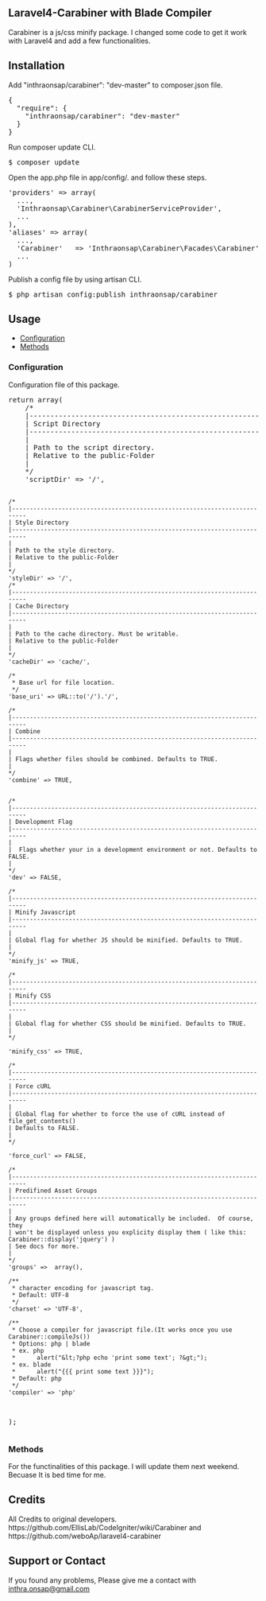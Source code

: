<h2>Laravel4-Carabiner with Blade Compiler</h2>
<p>Carabiner is a js/css minify package. I changed some code to get it work with Laravel4 and add a few functionalities.</p>
<h2>Installation</h2>
<p>Add "inthraonsap/carabiner": "dev-master" to composer.json file.</p>
<pre>
{
  "require": {
    "inthraonsap/carabiner": "dev-master"
  }
}
</pre>
<p>Run composer update CLI.</p>
<pre>
$ composer update
</pre>
<p>Open the app.php file in app/config/. and follow these steps.</p>
<pre>
'providers' => array(
  ...,
  'Inthraonsap\Carabiner\CarabinerServiceProvider',
  ...
),
'aliases' => array(
  ...,
  'Carabiner'   => 'Inthraonsap\Carabiner\Facades\Carabiner',
  ...
)
</pre>
<p>Publish a config file by using artisan CLI.</p>
<pre>
$ php artisan config:publish inthraonsap/carabiner
</pre>
<h2>Usage</h2>
<ul>
  <li><a href="#configuration">Configuration</a></li>
  <li><a href="#methods">Methods</a></li>
</ul>
<h3 id="configuration">
Configuration
</h3>
<p>Configuration file of this package.</p>
<pre>
return array(
    /*
    |--------------------------------------------------------------------------
    | Script Directory
    |--------------------------------------------------------------------------
    |
    | Path to the script directory.
    | Relative to the public-Folder
    |
    */
    'scriptDir' => '/',
    
    /*
    |--------------------------------------------------------------------------
    | Style Directory
    |--------------------------------------------------------------------------
    |
    | Path to the style directory.
    | Relative to the public-Folder
    |
    */
    'styleDir' => '/',
    /*
    |--------------------------------------------------------------------------
    | Cache Directory
    |--------------------------------------------------------------------------
    |
    | Path to the cache directory. Must be writable.
    | Relative to the public-Folder
    |
    */
    'cacheDir' => 'cache/',
    
    /*
     * Base url for file location.
     */
    'base_uri' => URL::to('/').'/',
    
    /*
    |--------------------------------------------------------------------------
    | Combine
    |--------------------------------------------------------------------------
    |
    | Flags whether files should be combined. Defaults to TRUE.
    |
    */
    'combine' => TRUE,
    
    
    /*
    |--------------------------------------------------------------------------
    | Development Flag
    |--------------------------------------------------------------------------
    |
    |  Flags whether your in a development environment or not. Defaults to FALSE.
    |
    */
    'dev' => FALSE,
    
    /*
    |--------------------------------------------------------------------------
    | Minify Javascript
    |--------------------------------------------------------------------------
    |
    | Global flag for whether JS should be minified. Defaults to TRUE.
    |
    */
    'minify_js' => TRUE,
    
    /*
    |--------------------------------------------------------------------------
    | Minify CSS
    |--------------------------------------------------------------------------
    |
    | Global flag for whether CSS should be minified. Defaults to TRUE.
    |
    */

    'minify_css' => TRUE,
    
    /*
    |--------------------------------------------------------------------------
    | Force cURL
    |--------------------------------------------------------------------------
    |
    | Global flag for whether to force the use of cURL instead of file_get_contents()
    | Defaults to FALSE.
    |
    */

    'force_curl' => FALSE,

    /*
    |--------------------------------------------------------------------------
    | Predifined Asset Groups
    |--------------------------------------------------------------------------
    |
    | Any groups defined here will automatically be included.  Of course, they
    | won't be displayed unless you explicity display them ( like this: Carabiner::display('jquery') )
    | See docs for more.
    |
    */
    'groups' =>  array(),
    
    /**
     * character encoding for javascript tag.
     * Default: UTF-8
     */
    'charset' => 'UTF-8',
    
    /**
     * Choose a compiler for javascript file.(It works once you use Carabiner::compileJs())
     * Options: php | blade
     * ex. php
     *      alert("&lt;?php echo 'print some text'; ?&gt;");
     * ex. blade
     *      alert("{{{ print some text }}}");
     * Default: php
     */
    'compiler' => 'php'
);
</pre>
<h3 id="methods">
Methods
</h3>
<p>For the functinalities of this package. I will update them next weekend. Becuase It is bed time for me.</p>
<h2>Credits</h2>
<p>All Credits to original developers. https://github.com/EllisLab/CodeIgniter/wiki/Carabiner and https://github.com/weboAp/laravel4-carabiner</p>
<h2>Support or Contact</h2>
<p>If you found any problems, Please give me a contact with <a href="mailto:inthra.onsap@gmail.com">inthra.onsap@gmail.com</a></p>
